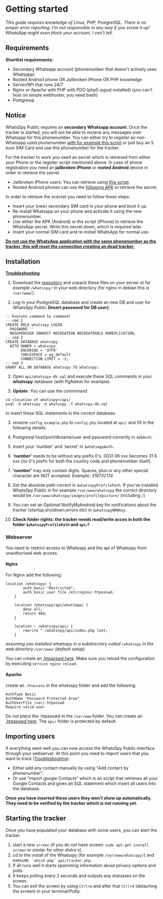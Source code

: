 # Getting started
*This guide requires knowledge of Linux, PHP, PostgreSQL. There is no proper error reporting. I'm not responsible in any way if you screw it up! WhatsApp might even block your account, I can't tell.*

## Requirements

**Shortlist requirements:**

* Secondary Whatsapp account (phonenumber that doesn't actively uses Whatsapp)
* Rooted Android phone OR Jailbroken iPhone OR PHP knowledge
* Server/RPi that runs 24/7
* Nginx or Apache with PHP with PDO (php5-pgsql installed) (you can't host on simple webhoster, you need bash)
* Postgresql


## Notice
WhatsSpy Public requires an **secondary Whatsapp account**. Once the tracker is started, you will not be able to recieve any messages over Whatsapp for this phonenumber. You can either try to register an non-Whatsapp used phonenumber [with for example this script](https://github.com/mgp25/WhatsAPI-Official/blob/master/examples/exampleRegister.php) or just buy an 5 euro SIM Card and use this phonenumber for the tracker.

For the tracker to work you need an secret which is retrieved from either your Phone or the register script mentioned above. In case of phone registration you need an **jailbroken iPhone** or **rooted Android** device in order to retrieve the secret. 

* Jailbroken iPhone users: You can retrieve using [this script](https://www.mgp25.com/utilidadiPhone/).
* Rooted Android phones can use the [following APK](https://github.com/venomous0x/WhatsAPI/issues/983) to retrieve the secret. 

In order to retrieve the scecret you need to follow these steps:

* Insert your (new) secondary SIM card in your phone and boot it up.
* Re-install Whatsapp on your phone and activate it using the new phonenumber.
* Use either the APK (Android) or the script (iPhone) to retrieve the WhatsApp secret. Write this secret down, which is required later. 
* Insert your normal SIM card and re-install WhatsApp for normal use.

**[Do not use the WhatsApp application with the same phonenumber as the tracker, this will reset the connection creating an dead tracker.](https://gitlab.maikel.pro/maikeldus/WhatsSpy-Public/issues/4)**

## Installation

**[Troubleshooting](troubleshooting)**

1. Download the [repository](https://gitlab.maikel.pro/maikeldus/WhatsSpy-Public/tree/master) and unpack these files on your server at for example `/whatsspy/` in your web directory (for nginx in debian this is `/var/www/`).

2. Log in your PostgreSQL database and create an new DB and user for WhatsSpy Public **(Insert password for DB user)**:
```
-- Execute command by command!
-- cmd 1
CREATE ROLE whatsspy LOGIN
  PASSWORD ''
  NOSUPERUSER INHERIT NOCREATEDB NOCREATEROLE NOREPLICATION;
-- cmd 2
CREATE DATABASE whatsspy
  WITH OWNER = whatsspy
       ENCODING = 'UTF8'
       TABLESPACE = pg_default
       CONNECTION LIMIT = -1;
-- cmd 3
GRANT ALL ON DATABASE whatsspy TO whatsspy;
```

2. Open `api/whatsspy-db.sql` and execute these SQL commands in your **whatsspy** database (with PgAdmin for example). 

3. **Update**: You can use the commmand 
```
cd <location of whatsspy>/api/
psql -U whatsspy -d whatsspy -f whatsspy-db.sql
``` 
to insert these SQL statements in the correct database.

3. rename `config.example.php` to `config.php` located at `api/` and fill in the following details: 

4. Postgresql host/port/dbname/user and password correctly in `$dbAuth`.
5. Insert your 'number' and 'secret' in `$whatsappAuth`. 
6. **'number'** needs to be <countrycode><phonenumber> without any prefix 0's. 0031 06 xxx becomes 31 6 xxx (no 0's prefix for both the country code and phonenumber itself).
7. **'number'** may only contain digits. Spaces, plus or any other special character are NOT accepted. *Example: 316732174*
7. Set the absolute path correct in `$whatsspyProfilePath`. If you've installed WhatsSpy Public in for example `/var/www/whatsspy` the correct directory would be `/var/www/whatsspy/images/profilepicture/` (including `/`)
8. You can set an Optional NotifyMyAndroid key for notifications about the tracker (startup,shutdown,errors etc) in `$whatsspyNMAKey`. 
9. **Check folder rights: the tracker needs read/write acces in both the folder `$whatsspyProfilePath` and `api/`!**

### Webserver

You need to restrict access to Whatsspy and the api of Whatsspy from unauthorised web access. 

#### Nginx
For Nginx add the following:

```
location /whatsspy/ {
        auth_basic "Restricted";
        auth_basic_user_file /etc/nginx/.htpasswd; 
    }

    location /whatsspy/api/whatsapp/ {
        deny all;
        return 404;
    }

    location ~ /whatsspy/api/ {
        rewrite ^ /whatsspy/api/index.php last;
    }
``` 
*assuming you installed whatsspy in a subdirectory called `/whatsspy` in the web directory `/var/www/` (default setup)*

You can create an [.htpasswd here](http://www.htaccesstools.com/htpasswd-generator/). Make sure you reload the configuration by executing `service nginx reload`.

#### Apache
create an `.htaccess` in the whatsspy folder and add the following:

```
AuthType Basic
AuthName "Password Protected Area"
AuthUserFile /var/.htpasswd
Require valid-user
```
Do not place the .htpasswd in the `/var/www` folder. You can create an [.htpasswd here](http://www.htaccesstools.com/htpasswd-generator/). The `api/` folder is protected by default.

## Importing users

If everything went well you can now access the WhatsSpy Public interface through your webserver. At this point you need to import users that you want to track ([Troubleshooting](troubleshooting)):

* Either add any contact manually by using "Add contact by phonenumber".
* Or use "import google Contacts" which is an script that retrieves all your Google Contacts and gives an SQL statement which insert all users into the database.

**Once you have inserted these users they won't show up automatically. They need to be verified by the tracker which is not running yet.**

## Starting the tracker
Once you have populated your database with some users, you can start the tracker.

1. start a new `screen` (if you do not have screen: `sudo apt-get install screen` or similar for other distro's)
3. cd to the install of the Whatsspy (for example `/var/www/whatsspy/`) and execute `` `which php` api/tracker.php``.
4. If all runs well it starts spamming information about privacy options and polls.
5. It keeps polling every 2 seconds and outputs any statusses on the screen.
6. You can exit the screen by using `Ctrl+a` and after that `Ctrl+d` (detaching the screen) in your terminal/Putty.

